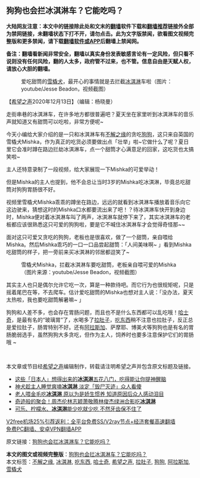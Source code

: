  <h2>狗狗也会拦冰淇淋车？它能吃吗？</h2> <p class="notice"><b>大陆网友注意：本文中的链接除此处和文末的<a href="https://github.com/bannedbook/fanqiang" >翻墙</a>软件下载和<a href="https://github.com/killgcd/justmysocks/blob/master/README.md">翻墙推荐</a>链接外全部为禁网链接，未翻墙状态下打不开，请勿点击。此为文字版禁闻，欲看图文视频完整版和更多禁闻，请下载<a href="https://github.com/bannedbook/fanqiang">翻墙软件或APP</a>后翻墙上禁闻网。</p><p>备注：翻墙看新闻非常安全，翻墙以真实身份发表敏感言论有一定风险，但只看不说则没有任何风险，翻的人太多，政府管不过来，也不管。信息自由是天赋人权，请放心大胆的翻墙。</b></p>  <div class="entry"> <figure><figcaption>爱吃甜筒的<a href="https://www.bannedbook.org/bnews/tag/%e9%9b%aa%e6%a9%87%e7%8a%ac/" class="st_tag internal_tag" rel="tag" title="标签 雪橇犬 下的日志">雪橇犬</a>，最开心的事情就是去拦截<a href="https://www.bannedbook.org/bnews/tag/%E5%86%B0%E6%B7%87%E6%B7%8B/" class="st_tag internal_tag" rel="tag" title="标签 冰淇淋 下的日志">冰淇淋</a>车啦（图片：youtube/Jesse Beadon，视频截图）</figcaption></figure> <p>【<span class='wp_keywordlink_affiliate'><a href="https://www.soundofhope.org" title="希望之声" target="_blank">希望之声</a></span>2020年12月13日】（编辑：杨晓曼）</p> <p>走街串巷的冰淇淋车，在许多地方都很普遍吧？夏天坐在家里听到冰淇淋车的音乐声就知道又有甜筒可以吃啦，非常方便呢~</p> <p>今天小编给大家介绍的是一只和冰淇淋车有<a href="https://www.bannedbook.org/bnews/tag/%E4%B8%8D%E8%A7%A3%E4%B9%8B%E7%BC%98/" class="st_tag internal_tag" rel="tag" title="标签 不解之缘 下的日志">不解之缘</a>的贪吃<a href="https://www.bannedbook.org/bnews/tag/%e7%8b%97%e7%8b%97/" class="st_tag internal_tag" rel="tag" title="标签 狗狗 下的日志">狗狗</a>，这只来自英国的雪橇犬Mishka，作为真正的吃货必须要做出点「壮举」啦~它做什么了呢？夏日里它会准时蹲在路边拦劫冰淇淋车，点一个甜筒才心满意足的回家，这吃货也太搞笑啦~</p> <p>主人还特意录制了一段视频，给大家展现一下Mishka的可爱举动！</p>  <p>但是Mishka的主人也提到，他不会总让当时3岁的Mishka吃冰淇淋，毕竟总吃甜筒对狗狗胃肠很不好。</p> <p>视频里雪橇犬Mishka乖乖的蹲坐在路边，远远的就看到冰淇淋车播放着音乐向它这边驶来，猜想这时的Mishka口水都要流出来了吧！？待冰淇淋车快开到身边时，Mishka便对着冰淇淋车叫了两声，冰淇淋车就停下来了，其实冰淇淋车的老板都应该很熟悉这只可爱的狗狗啦，要是它不喊住冰淇淋车才会觉得奇怪那~~</p> <p>面对这只可爱又贪吃的狗狗，老板也是很喜欢，做了一个甜筒，亲自喂给Mishka。然后Mishka乖巧的一口一口品尝起甜筒：「人间美味啊~ 」看到Mishka吃甜筒的样子，把一旁前来买冰淇淋的邻居都逗笑了~</p> <figure><figcaption> 雪橇犬Mishka，拦截冰淇淋车要吃甜筒，老板亲自喂可爱的Mishka（图片来源：youtube/Jesse Beadon，视频截图）</figcaption></figure> <p>其实主人也只是偶尔允许它吃一次，算是一种款待吧。而它行为也很规矩呢，只是摇着尾巴在等，不去爬车。估计爱吃甜筒的Mishka也想对主人说：「没办法，夏天太热啦，我也要吃甜筒解暑嘛~ 」</p>  <p>狗狗和人差不多，也会存在胃肠问题，而且也不是什么东西都可以乱吃哦！<a href="https://www.bannedbook.org/bnews/tag/%e5%93%88%e5%a3%ab%e5%a5%87/" class="st_tag internal_tag" rel="tag" title="标签 哈士奇 下的日志">哈士奇</a>，是最有名的“玻璃胃”了，水喝多了<a href="https://www.bannedbook.org/bnews/tag/%E6%8B%89%E8%82%9A%E5%AD%90/" class="st_tag internal_tag" rel="tag" title="标签 拉肚子 下的日志">拉肚子</a>，<a href="https://www.bannedbook.org/bnews/tag/%E5%90%83%E4%B8%9C%E8%A5%BF/" class="st_tag internal_tag" rel="tag" title="标签 吃东西 下的日志">吃东西</a>稍不注意也拉肚子，反正总是爱拉肚子，肠胃特别不好。还有<a href="https://www.bannedbook.org/bnews/tag/%e9%98%bf%e6%8b%89%e6%96%af%e5%8a%a0/" class="st_tag internal_tag" rel="tag" title="标签 阿拉斯加 下的日志">阿拉斯加</a>、萨摩耶、博美犬等狗狗也是有名的胃肠脆弱选手，虽然狗狗大多贪吃，但作为主人，饲养时也要多注意保护它们的胃肠哦 ~</p> <p></p> <p> </p> <p>本文章或节目经<a href="https://www.bannedbook.org/bnews/tag/%e5%b8%8c%e6%9c%9b%e4%b9%8b%e5%a3%b0/" class="st_tag internal_tag" rel="tag" title="标签 希望之声 下的日志">希望之声</a>编辑制作，转载请注明希望之声并包含原文标题及链接。</p>  <ul class='op-related-articles' title='相关阅读'> <li><a href='https://www.bannedbook.org/bnews/comments/20201021/1417624.html' target='_blank'>这些「日本人」想得出来的<b>冰淇淋</b>五花八门，吃得能让你提神醒脑</a></li> <li><a href='https://www.bannedbook.org/bnews/funmedia/20200928/1404328.html' target='_blank'>神犬趁主人睡觉爽嗑<b>冰淇淋</b> 淡定「毁尸灭迹」众人看傻</a></li> <li><a href='https://www.bannedbook.org/bnews/funmedia/20200701/1353780.html' target='_blank'>老人喂金毛吃<b>冰淇淋</b> 原以为是娇生惯养 知道原因后众人感动泪目</a></li> <li><a href='https://www.bannedbook.org/bnews/yule/20200522/1332361.html' target='_blank'>奇迹般的聚会！周杰伦林志颖萧敬腾林俊杰绿洲合影吃<b>冰淇淋</b></a></li> <li><a href='https://www.bannedbook.org/bnews/funmedia/20200515/1328818.html' target='_blank'>可乐、柠檬水、<b>冰淇淋</b>能少吃就少吃 不然牙齿保不住了</a></li> </ul> <p class="texttj"> <a href="https://github.com/bannedbook/fanqiang/wiki/V2ray%E6%9C%BA%E5%9C%BA" target="_blank">V2free机场25%引荐返利：全平台免费SS/V2ray节点+经济套餐高速翻墙</a><br/> <a href="https://github.com/bannedbook/fanqiang/wiki/%E7%A6%81%E9%97%BB%E7%BD%91%E5%AE%89%E5%8D%93%E7%BF%BB%E5%A2%99%E6%96%B0%E9%97%BBAPP" target="_blank">免费PC翻墙、安卓VPN翻墙APP</a></p><p>原文链接：<a class="src_link"  href="https://www.soundofhope.org/post/267200" target="_blank">狗狗也会拦冰淇淋车？它能吃吗？</a></p><a name='sharetosocial'></a>       <div><b>本文的图文或视频完整版</b>：<a href='https://www.bannedbook.org/bnews/comments/20201213/1447026.html'>狗狗也会拦冰淇淋车？它能吃吗？</a></div>  </div><!--END ENTRY--> <div class="postfooter"> <div>本文标签：<a href="https://www.bannedbook.org/bnews/tag/%E4%B8%8D%E8%A7%A3%E4%B9%8B%E7%BC%98/" rel="tag">不解之缘</a>, <a href="https://www.bannedbook.org/bnews/tag/%E5%86%B0%E6%B7%87%E6%B7%8B/" rel="tag">冰淇淋</a>, <a href="https://www.bannedbook.org/bnews/tag/%E5%90%83%E4%B8%9C%E8%A5%BF/" rel="tag">吃东西</a>, <a href="https://www.bannedbook.org/bnews/tag/%e5%93%88%e5%a3%ab%e5%a5%87/" rel="tag">哈士奇</a>, <a href="https://www.bannedbook.org/bnews/tag/%e5%b8%8c%e6%9c%9b%e4%b9%8b%e5%a3%b0/" rel="tag">希望之声</a>, <a href="https://www.bannedbook.org/bnews/tag/%E6%8B%89%E8%82%9A%E5%AD%90/" rel="tag">拉肚子</a>, <a href="https://www.bannedbook.org/bnews/tag/%e7%8b%97%e7%8b%97/" rel="tag">狗狗</a>, <a href="https://www.bannedbook.org/bnews/tag/%e9%98%bf%e6%8b%89%e6%96%af%e5%8a%a0/" rel="tag">阿拉斯加</a>, <a href="https://www.bannedbook.org/bnews/tag/%e9%9b%aa%e6%a9%87%e7%8a%ac/" rel="tag">雪橇犬</a></div>  </div><!--END POSTFOOTER--> 